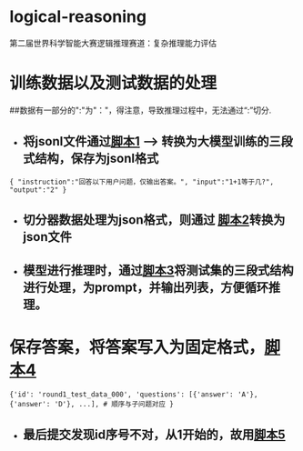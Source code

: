 # logical-reasoning
第二届世界科学智能大赛逻辑推理赛道：复杂推理能力评估

# 训练数据以及测试数据的处理
##数据有一部分的":"为"："，得注意，导致推理过程中，无法通过“:”切分.

* ## 将jsonl文件通过[脚本1](https://github.com/shiqiyio/logical-reasoning/blob/main/handle_data.py) —> 转换为大模型训练的三段式结构，保存为jsonl格式
`{
    "instruction":"回答以下用户问题，仅输出答案。",
    "input":"1+1等于几?",
    "output":"2"
}`
* ## 切分器数据处理为json格式，则通过 [脚本2](https://github.com/shiqiyio/logical-reasoning/blob/main/jsonl2json.py)转换为json文件
* ## 模型进行推理时，通过[脚本3](https://github.com/shiqiyio/logical-reasoning/blob/main/prompt_gen.py)将测试集的三段式结构进行处理，为prompt，并输出列表，方便循环推理。

# 保存答案，将答案写入为固定格式，[脚本4](https://github.com/shiqiyio/logical-reasoning/blob/main/trans.py)
`{'id': 'round1_test_data_000',
 'questions': [{'answer': 'A'}, {'answer': 'D'}, ...], # 顺序与子问题对应
}`

* ## 最后提交发现id序号不对，从1开始的，故用[脚本5](https://github.com/shiqiyio/logical-reasoning/blob/main/id-1.py)
